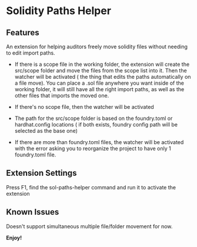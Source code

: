 # Solidity Paths Helper

## Features

An extension for helping auditors freely move solidity files without needing to edit import paths.

- If there is a scope file in the working folder, the extension will create the src/scope folder and move the files from the scope list into it. Then the watcher will be activated ( the thing that edits the paths automatically on a file move). You can place a .sol file anywhere you want inside of the working folder, it will still have all the right import paths, as well as the other files that imports the moved one.

- If there's no scope file, then the watcher will be activated
- The path for the src/scope folder is based on the foundry.toml or hardhat.config locations ( if both exists, foundry config path will be selected as the base one)
- If there are more than foundry.toml files, the watcher will be activated with the error asking you to reorganize the project to have only 1 foundry.toml file.

## Extension Settings

Press F1, find the sol-paths-helper command and run it to activate the extension

## Known Issues

Doesn't support simultaneous multiple file/folder movement for now.

**Enjoy!**
